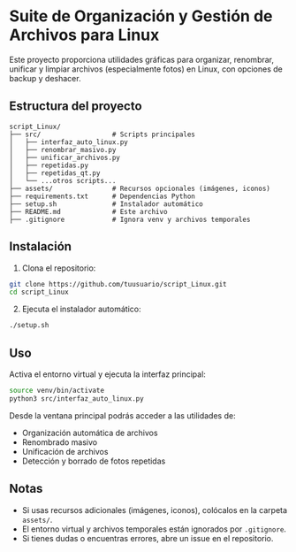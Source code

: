 # Suite de Organización y Gestión de Archivos para Linux

Este proyecto proporciona utilidades gráficas para organizar, renombrar, unificar y limpiar archivos (especialmente fotos) en Linux, con opciones de backup y deshacer.

## Estructura del proyecto

```
script_Linux/
├── src/                  # Scripts principales
│   ├── interfaz_auto_linux.py
│   ├── renombrar_masivo.py
│   ├── unificar_archivos.py
│   ├── repetidas.py
│   ├── repetidas_qt.py
│   └── ...otros scripts...
├── assets/               # Recursos opcionales (imágenes, iconos)
├── requirements.txt      # Dependencias Python
├── setup.sh              # Instalador automático
├── README.md             # Este archivo
├── .gitignore            # Ignora venv y archivos temporales
```

## Instalación

1. Clona el repositorio:

```bash
git clone https://github.com/tuusuario/script_Linux.git
cd script_Linux
```

2. Ejecuta el instalador automático:

```bash
./setup.sh
```

## Uso

Activa el entorno virtual y ejecuta la interfaz principal:

```bash
source venv/bin/activate
python3 src/interfaz_auto_linux.py
```

Desde la ventana principal podrás acceder a las utilidades de:
- Organización automática de archivos
- Renombrado masivo
- Unificación de archivos
- Detección y borrado de fotos repetidas

## Notas
- Si usas recursos adicionales (imágenes, iconos), colócalos en la carpeta `assets/`.
- El entorno virtual y archivos temporales están ignorados por `.gitignore`.
- Si tienes dudas o encuentras errores, abre un issue en el repositorio. 